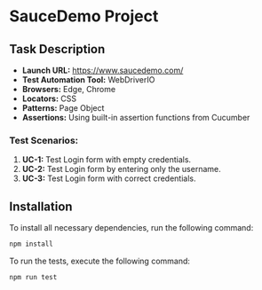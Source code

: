 # SauceDemo Project

## Task Description

- **Launch URL:** https://www.saucedemo.com/
- **Test Automation Tool:** WebDriverIO
- **Browsers:** Edge, Chrome
- **Locators:** CSS
- **Patterns:** Page Object
- **Assertions:** Using built-in assertion functions from Cucumber

### Test Scenarios:

1. **UC-1:** Test Login form with empty credentials.
2. **UC-2:** Test Login form by entering only the username.
3. **UC-3:** Test Login form with correct credentials.

## Installation

To install all necessary dependencies, run the following command:

```bash
npm install
```
To run the tests, execute the following command:

```bash
npm run test
```
